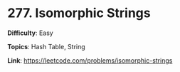 # 277. Isomorphic Strings

**Difficulty**: Easy

**Topics**: Hash Table, String

**Link**: https://leetcode.com/problems/isomorphic-strings
